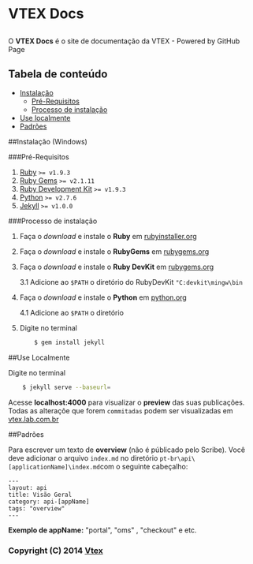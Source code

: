 # VTEX Docs
##
O **VTEX Docs** é o site de documentação da VTEX - Powered by GitHub Page

## Tabela de conteúdo

* [Instalação](#instalação)
	* [Pré-Requisitos](#pré-requisitos)
	* [Processo de instalação](#processo-de-instalação)
* [Use localmente](#use-localmente)
* [Padrões](#padrões)

##Instalação (Windows)

###Pré-Requisitos
1. [Ruby](http://rubyinstaller.org/downloads/) `>= v1.9.3`
2. [Ruby Gems](http://rubygems.org/pages/download/) `>= v2.1.11`
3. [Ruby Development Kit](http://rubyinstaller.org/downloads/) `>= v1.9.3`
4. [Python](http://www.python.org/getit/) `>= v2.7.6`
5. [Jekyll](http://jekyllrb.com/) `>= v1.0.0`

###Processo de instalação
1. Faça o _download_ e instale o **Ruby** em [rubyinstaller.org](http://rubyinstaller.org/downloads/)

2. Faça o _download_ e instale o **RubyGems** em [rubygems.org](http://rubygems.org/pages/download/)

3. Faça o _download_ e instale o **Ruby DevKit** em [rubygems.org](http://rubyinstaller.org/downloads/)

	3.1 Adicione ao `$PATH` o diretório do RubyDevKit `"C:devkit\mingw\bin`	


4. Faça o _download_ e instale o **Python** em [python.org](http://www.python.org/getit/)

	4.1 Adicione ao `$PATH` o diretório

5. Digite no terminal
	```bash
		$ gem install jekyll
	```

##Use Localmente

Digite no terminal

```bash
	$ jekyll serve --baseurl=
```

 Acesse **localhost:4000** para visualizar o **preview** das suas publicações.
 Todas as alteraçõe que forem `commitadas` podem ser visualizadas em [vtex.lab.com.br](vtex.lab.com.br)

##Padrões

Para escrever um texto de **overview** (não é públicado pelo Scribe). Você deve adicionar o arquivo `index.md` no diretório `pt-br\api\[applicationName]\index.md`com o seguinte cabeçalho:
```
---
layout: api
title: Visão Geral
category: api-[appName]
tags: "overview"
---
```

**Exemplo de appName:** "portal", "oms" , "checkout" e etc.


### Copyright (C) 2014 [Vtex](http://www.vtex.com.br)